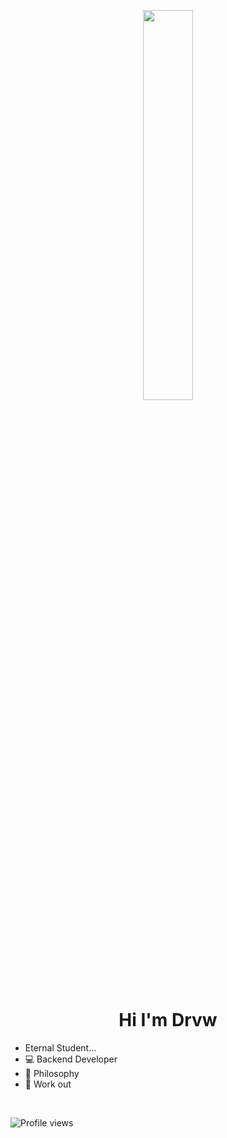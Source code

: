
<p align ="center"> <img width="40%" height="auto" src="https://64.media.tumblr.com/58ab548bd6bf9efbe1142804da876b2b/tumblr_o4nfg5iLUr1rztjsno3_r1_500.gif" height="300px"/>

<h1 align ="center"> Hi I'm Drvw </h1>


- Eternal Student...
- 💻 Backend Developer
- 📖 Philosophy
- 💪 Work out


  
 <br/>
<p align = "left"> <img src = "https://komarev.com/ghpvc/?username=KellisonSilva&color=blue" alt ="Profile views"/> </p>
